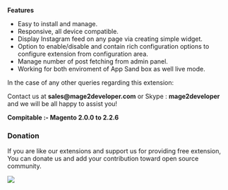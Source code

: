 <p><b>Features</b></p>
<ul>
<li>Easy to install and manage.</li>
<li>Responsive, all device compatible.</li>
<li>Display Instagram feed on any page via creating simple widget.</li>
<li>Option to enable/disable and contain rich configuration options to configure extension from configuration area.</li>
<li>Manage number of post fetching from admin panel.</li>
<li>Working for both enviroment of App Sand box as well live mode.</li>
</ul>
<p>In the case of any other queries regarding this extension:</p>
<p>Contact us at <b>sales@mage2developer.com</b> or Skype : <b>mage2developer</b> and we will be all happy to assist you!</p>

<p><b>Compitable :- </b> <b>Magento 2.0.0 to 2.2.6 </b></p>

<h3><b>Donation</b></h3>
<p> If you are like our extensions and support us for providing free extension, You can donate us and add your contribution toward open source community.</p>
<a href="https://www.paypal.com/cgi-bin/webscr?cmd=_s-xclick&hosted_button_id=JPGPC8G38FWTJ&source=url" target="_blank">
	<img src="https://camo.githubusercontent.com/f896f7d176663a1559376bb56aac4bdbbbe85ed1/68747470733a2f2f7777772e70617970616c6f626a656374732e636f6d2f656e5f55532f692f62746e2f62746e5f646f6e61746543435f4c472e676966">
</a>